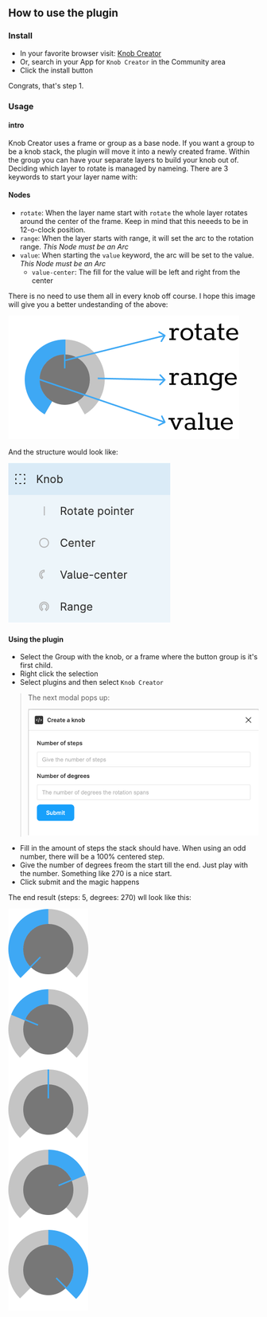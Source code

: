 ## How to use the plugin

### Install

* In your favorite browser visit: [Knob Creator](https://www.figma.com/community/plugin/1021426556483489394/Knob-Creator)
* Or, search in your App for `Knob Creator` in the Community area
* Click the install button

Congrats, that's step 1.

### Usage

#### intro

Knob Creator uses a frame or group as a base node. If you want a group to be a knob stack, the plugin will move it into a newly created frame.
Within the group you can have your separate layers to build your knob out of. Deciding which layer to rotate is managed by nameing. There are 3 keywords to start your layer name with:

#### Nodes

* `rotate`: When the layer name start with `rotate` the whole layer rotates around the center of the frame. Keep in mind that this neeeds to be in 12-o-clock position.
* `range`: When the layer starts with range, it will set the arc to the rotation range. *This Node must be an Arc*
* `value`: When starting the `value` keyword, the arc will be set to the value. *This Node must be an Arc*
    * `value-center`: The fill for the value will be left and right from the center

There is no need to use them all in every knob off course. I hope this image will give you a better undestanding of the above:

![knob settings](/assets/knob-keywords.png)

And the structure would look like:

![knob settings](/assets/knob-structure.png)

#### Using the plugin

* Select the Group with the knob, or a frame where the button group is it's first child.
* Right click the selection
* Select plugins and then select `Knob Creator`

> The next modal pops up:
>
> ![knob settings](/assets/modal.png)

* Fill in the amount of steps the stack should have. When using an odd number, there will be a 100% centered step.
* Give the number of degrees freom the start till the end. Just play with the number. Something like 270 is a nice start.
* Click submit and the magic happens

The end result (steps: 5, degrees: 270) wll look like this:

![knob settings](/assets/stack.png)

